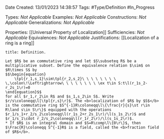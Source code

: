 <div class="topSpace"></div>

Date Created: 13/01/2023 14:38:57
Tags: #Type/Definition #In_Progress

Types: <i>Not Applicable</i>
Examples: <i>Not Applicable</i>
Constructions: <i>Not Applicable</i>
Generalizations: <i>Not Applicable</i>

Properties: [[Universal Property of Localization]]
Sufficiencies: <i>Not Applicable</i>
Equivalences: <i>Not Applicable</i>
Justifications: [[Localization of a ring is a ring]]

``` ad-Definition
title: Definition.

Let $R$ be an commutative ring and let $S\subseteq R$ be a multiplicative subset. Define the equivalence relation $\sim$ on $R\times S$ by
$$\begin{equation}
    \tpl{r_1,s_1}\sim\tpl{r_2,s_2}\ \ \ \ \ \ \ \ \,\colon\!\Leftrightarrow\ \ \ \ \ \ \ \ \ex t\in S:t\l(r_1s_2-r_2s_1\r)=0
\end{equation}$$
for all $r_1,r_2\in R$ and $s_1,s_2\in S$. Write $r/s\coloneqq\l[\tpl{r,s}\r]$. The <b>localization of $R$ by $S$</b> is the commutative ring $S^{-1}R\coloneqq\l\{\frac{r}{s}\st r\in R\land s\in S\r\}$ equipped with the operations $r_1/s_1+r_2/s_2\coloneqq\l(r_1s_2+r_2s_1\r)/\l(s_1s_2\r)$ and $r_1/s_1\cdot r_2/s_2\coloneqq\l(r_1r_2\r)/\l(s_1s_2\r)$.
* If $R$ is an integral domain and $S=R\comp\l\{0\r\}$, then $\Frac{R}\coloneqq S^{-1}R$ is a field, called the <b>fraction field of $R$</b>.

```
